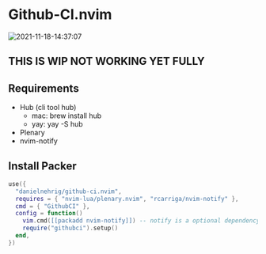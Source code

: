 # Github-CI.nvim

![2021-11-18-14:37:07](https://user-images.githubusercontent.com/4050749/142425528-e4614afa-aa5f-4859-a7a7-906efee0db23.png)

## THIS IS WIP NOT WORKING YET FULLY

## Requirements

- Hub (cli tool hub)
  - mac: brew install hub
  - yay: yay -S hub
- Plenary
- nvim-notify

## Install Packer

```lua
use({
  "danielnehrig/github-ci.nvim",
  requires = { "nvim-lua/plenary.nvim", "rcarriga/nvim-notify" },
  cmd = { "GithubCI" },
  config = function()
    vim.cmd([[packadd nvim-notify]]) -- notify is a optional dependency
    require("githubci").setup()
  end,
})
```
